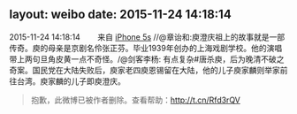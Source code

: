 layout: weibo
date: 2015-11-24 14:18:14
---
2015-11-24 14:18:14  &nbsp;&nbsp;&nbsp;&nbsp;&nbsp;&nbsp; 来自 <a href="sinaweibo://customweibosource" rel="nofollow">iPhone 5s</a>
 //@章诒和:庾澄庆祖上的故事就是一部传奇。庾的母亲是京剧名伶张正芬。毕业1939年创办的上海戏剧学校。他的演唱带上两句旦角皮黄一点不奇怪。/@剑客李杨: 有点复杂#唐杀庾，后为晚清不破之奇案。国民党在大陆失败后，庾家老四庾恩锡留在大陆，他的儿子庾家麟则举家前往台湾。庾家麟的儿子即庾澄庆。
>  抱歉，此微博已被作者删除。查看帮助：http://t.cn/Rfd3rQV
